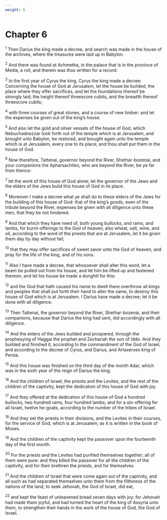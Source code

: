 ```yaml
---
weight: 6
---
```


# Chapter 6

<sup>1</sup> Then Darius the king made a decree, and search was made in the house of the archives, where the treasures were laid up in Babylon. 

<sup>2</sup> And there was found at Achmetha, in the palace that is in the province of Media, a roll, and therein was thus written for a record: 

<sup>3</sup> In the first year of Cyrus the king, Cyrus the king made a decree: Concerning the house of God at Jerusalem, let the house be builded, the place where they offer sacrifices, and let the foundations thereof be strongly laid; the height thereof threescore cubits, and the breadth thereof threescore cubits; 

<sup>4</sup> with three courses of great stones, and a course of new timber: and let the expenses be given out of the king’s house. 

<sup>5</sup> And also let the gold and silver vessels of the house of God, which Nebuchadnezzar took forth out of the temple which is at Jerusalem, and brought unto Babylon, be restored, and brought again unto the temple which is at Jerusalem, every one to its place; and thou shalt put them in the house of God. 

<sup>6</sup> Now therefore, Tattenai, governor beyond the River, Shethar-bozenai, and your companions the Apharsachites, who are beyond the River, be ye far from thence: 

<sup>7</sup> let the work of this house of God alone; let the governor of the Jews and the elders of the Jews build this house of God in its place. 

<sup>8</sup> Moreover I make a decree what ye shall do to these elders of the Jews for the building of this house of God: that of the king’s goods, even of the tribute beyond the River, expenses be given with all diligence unto these men, that they be not hindered. 

<sup>9</sup> And that which they have need of, both young bullocks, and rams, and lambs, for burnt-offerings to the God of heaven; also wheat, salt, wine, and oil, according to the word of the priests that are at Jerusalem, let it be given them day by day without fail; 

<sup>10</sup> that they may offer sacrifices of sweet savor unto the God of heaven, and pray for the life of the king, and of his sons. 

<sup>11</sup> Also I have made a decree, that whosoever shall alter this word, let a beam be pulled out from his house, and let him be lifted up and fastened thereon; and let his house be made a dunghill for this: 

<sup>12</sup> and the God that hath caused his name to dwell there overthrow all kings and peoples that shall put forth their hand to alter the same, to destroy this house of God which is at Jerusalem. I Darius have made a decree; let it be done with all diligence. 

<sup>13</sup> Then Tattenai, the governor beyond the River, Shethar-bozenai, and their companions, because that Darius the king had sent, did accordingly with all diligence. 

<sup>14</sup> And the elders of the Jews builded and prospered, through the prophesying of Haggai the prophet and Zechariah the son of Iddo. And they builded and finished it, according to the commandment of the God of Israel, and according to the decree of Cyrus, and Darius, and Artaxerxes king of Persia. 

<sup>15</sup> And this house was finished on the third day of the month Adar, which was in the sixth year of the reign of Darius the king. 

<sup>16</sup> And the children of Israel, the priests and the Levites, and the rest of the children of the captivity, kept the dedication of this house of God with joy. 

<sup>17</sup> And they offered at the dedication of this house of God a hundred bullocks, two hundred rams, four hundred lambs; and for a sin-offering for all Israel, twelve he-goats, according to the number of the tribes of Israel. 

<sup>18</sup> And they set the priests in their divisions, and the Levites in their courses, for the service of God, which is at Jerusalem; as it is written in the book of Moses. 

<sup>19</sup> And the children of the captivity kept the passover upon the fourteenth day of the first month. 

<sup>20</sup> For the priests and the Levites had purified themselves together; all of them were pure: and they killed the passover for all the children of the captivity, and for their brethren the priests, and for themselves. 

<sup>21</sup> And the children of Israel that were come again out of the captivity, and all such as had separated themselves unto them from the filthiness of the nations of the land, to seek Jehovah, the God of Israel, did eat, 

<sup>22</sup> and kept the feast of unleavened bread seven days with joy: for Jehovah had made them joyful, and had turned the heart of the king of Assyria unto them, to strengthen their hands in the work of the house of God, the God of Israel. 


